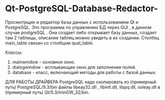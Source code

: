 # Qt-PostgreSQL-Database-Redactor-
Просмотрщик и редактор базы данных с использованием Qt и PostgreSQL.
Это программа по управлению БД через GUI  , в данном случае postgreSQL .  Она создает либо открывает базу данных, создает там 2 таблицы, описание таблиц можно увидеть в их создании.  Столбец main_table связан со столбцом qual_table.  

Классы:  
1)  mainwindow  -  основное окно.   
2)  dialogwindow -  всплывающее окно для заполнения полей. 
3)  database  -  класс, включающий методы для работы с базой данных.

ДЛЯ РАБОТЫ ДРАЙВЕРА  PostgreSQL  надо скопировать  из (примерный путь) PostgreSQL/9.3/bin   файлы   libeay32.dll , libintl.dll, libpq.dll,  ssleay.dll   в (примерный путь)  Qt/5.3/minGW_32/bin.
